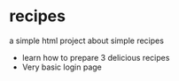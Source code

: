 # recipes
a simple html project about simple recipes

  + learn how to prepare 3 delicious recipes
  + Very basic login page
